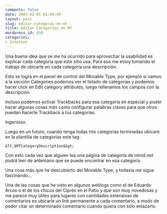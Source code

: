 ```yaml
---
comments: false
date: 2003-02-01 01:09:49
layout: post
slug: editar-categoras-en-mt
title: Editar Categorías en MT
wordpress_id: 818
categories:
- Internet
---
```


Una buena idea que se me ha ocurrido para aprovechar la usabilidad es explicar cada categoría que este sitio usa. Para eso me estoy tomando el trabajo de ubicarle en cada categoría una descripción.





Esto se logra en el panel de control del Movable Type, por ejemplo si vamos a la sección Categories podemos ver el listado de categorías y podemos hacer click en Edit category attributes, luego rellenamos los campos con la descripción.





Incluso podemos activar Trackbacks para esa categoría en especial y poder hacer algunas cosas más como configurar palabras claves para que otros puedan hacerte Trackback a tus categorías.





Ingenioso.





Luego en un futuro, cuando tenga todas mis categorías terminadas ubicaré en la plantilla de categorías este tag:



`&lt;$MTCategoryDescription$&gt;`



Con esto cada vez que alguien lea una página de categoría de minid.net podrá leer de antemano que se puede encontrar en esa categoría.





Una cosa más que he descubierto del Movable Type, y todavía me sigue fascinando…





Una de las cosas que he visto en algunos weblogs como el de Eduardo Arcos o el de los chicos del Ciprés en el Patio y que son muy novedosas y me parece muy útiles para lugares con cantidades extensivas de comentarios es ubicarle un link permanente a cada comentario, a modo de poder citar un determinado comentario cuando quiera con sólo enlazarlo.




 
